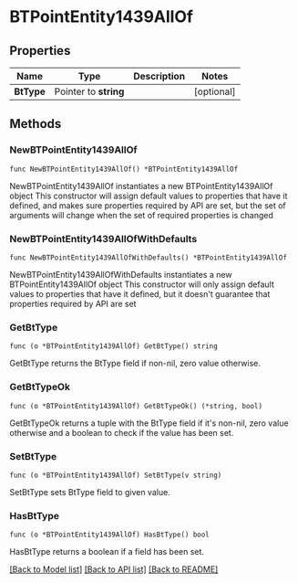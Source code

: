 # BTPointEntity1439AllOf

## Properties

Name | Type | Description | Notes
------------ | ------------- | ------------- | -------------
**BtType** | Pointer to **string** |  | [optional] 

## Methods

### NewBTPointEntity1439AllOf

`func NewBTPointEntity1439AllOf() *BTPointEntity1439AllOf`

NewBTPointEntity1439AllOf instantiates a new BTPointEntity1439AllOf object
This constructor will assign default values to properties that have it defined,
and makes sure properties required by API are set, but the set of arguments
will change when the set of required properties is changed

### NewBTPointEntity1439AllOfWithDefaults

`func NewBTPointEntity1439AllOfWithDefaults() *BTPointEntity1439AllOf`

NewBTPointEntity1439AllOfWithDefaults instantiates a new BTPointEntity1439AllOf object
This constructor will only assign default values to properties that have it defined,
but it doesn't guarantee that properties required by API are set

### GetBtType

`func (o *BTPointEntity1439AllOf) GetBtType() string`

GetBtType returns the BtType field if non-nil, zero value otherwise.

### GetBtTypeOk

`func (o *BTPointEntity1439AllOf) GetBtTypeOk() (*string, bool)`

GetBtTypeOk returns a tuple with the BtType field if it's non-nil, zero value otherwise
and a boolean to check if the value has been set.

### SetBtType

`func (o *BTPointEntity1439AllOf) SetBtType(v string)`

SetBtType sets BtType field to given value.

### HasBtType

`func (o *BTPointEntity1439AllOf) HasBtType() bool`

HasBtType returns a boolean if a field has been set.


[[Back to Model list]](../README.md#documentation-for-models) [[Back to API list]](../README.md#documentation-for-api-endpoints) [[Back to README]](../README.md)


